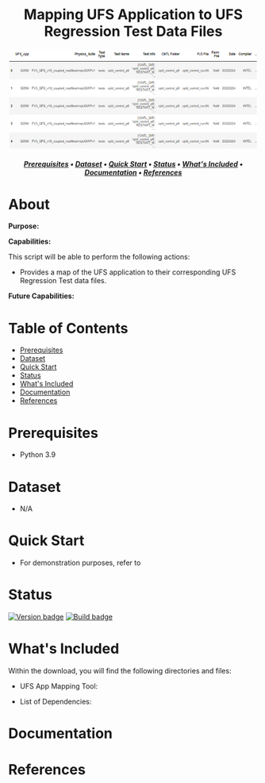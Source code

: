 <h1 align="center">
Mapping UFS Application to UFS Regression Test Data Files
</h1>

<p align="center">
    <img src="images/header.png" width="500" height="200">
</p>

<h5 align="center">
    
[Prerequisites](#Prerequisites) • [Dataset](#Dataset) • [Quick Start](#Quick-Start) • [Status](#Status)
 • [What's Included](#What's-Included) • [Documentation](#Documentation) • [References](#Reference(s))

</h5>

# About

__Purpose:__


__Capabilities:__

This script will be able to perform the following actions:

- Provides a map of the UFS application to their corresponding UFS Regression Test data files.

__Future Capabilities:__


# Table of Contents
* [Prerequisites](#Prerequisites)
* [Dataset](#Dataset)
* [Quick Start](#Quick-Start)
* [Status](#Status)
* [What's Included](#What's-Included)
* [Documentation](#Documentation)
* [References](#Creator(s))

# Prerequisites
* Python 3.9

# Dataset
* N/A

# Quick Start
* For demonstration purposes, refer to 

# Status
[![Version badge](https://img.shields.io/badge/Python-3.9-blue.svg)](https://shields.io/)
[![Build badge](https://img.shields.io/badge/Build--gray.svg)](https://shields.io/)

# What's Included
Within the download, you will find the following directories and files:

* UFS App Mapping Tool:
    >
* List of Dependencies: 
    > 

# Documentation

# References

